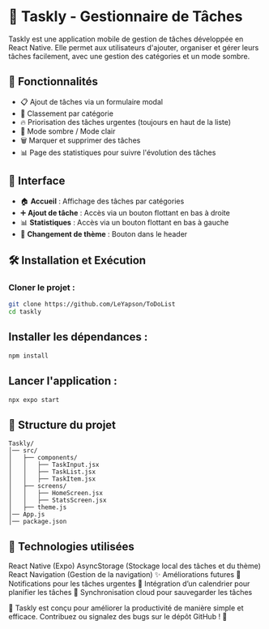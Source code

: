 # 📌 Taskly - Gestionnaire de Tâches

Taskly est une application mobile de gestion de tâches développée en React Native. Elle permet aux utilisateurs d'ajouter, organiser et gérer leurs tâches facilement, avec une gestion des catégories et un mode sombre.

## 🚀 Fonctionnalités

- 📋 Ajout de tâches via un formulaire modal
- 🎯 Classement par catégorie
- 🔥 Priorisation des tâches urgentes (toujours en haut de la liste)
- 🌙 Mode sombre / Mode clair
- 🗑 Marquer et supprimer des tâches
- 📊 Page des statistiques pour suivre l'évolution des tâches

## 📱 Interface

- 🏠 **Accueil** : Affichage des tâches par catégories
- ➕ **Ajout de tâche** : Accès via un bouton flottant en bas à droite
- 📊 **Statistiques** : Accès via un bouton flottant en bas à gauche
- 🌙 **Changement de thème** : Bouton dans le header

## 🛠️ Installation et Exécution

### Cloner le projet :

```bash
git clone https://github.com/LeYapson/ToDoList
cd taskly

```

## Installer les dépendances :

```bash
npm install
```

## Lancer l'application :

```bash
npx expo start
```

## 📂 Structure du projet

```
Taskly/
│── src/
│   ├── components/
│   │   ├── TaskInput.jsx
│   │   ├── TaskList.jsx
│   │   ├── TaskItem.jsx
│   ├── screens/
│   │   ├── HomeScreen.jsx
│   │   ├── StatsScreen.jsx
│   ├── theme.js
│── App.js
│── package.json
```

## 📌 Technologies utilisées
React Native (Expo)
AsyncStorage (Stockage local des tâches et du thème)
React Navigation (Gestion de la navigation)
✨ Améliorations futures
🔔 Notifications pour les tâches urgentes
📅 Intégration d’un calendrier pour planifier les tâches
🔄 Synchronisation cloud pour sauvegarder les tâches

🚀 Taskly est conçu pour améliorer la productivité de manière simple et efficace. Contribuez ou signalez des bugs sur le dépôt GitHub ! 🎉